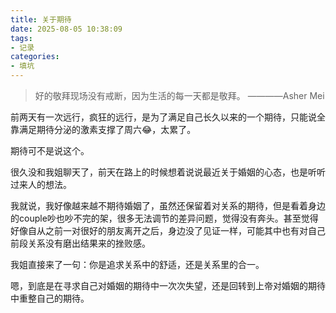 ```yaml
---
title: 关于期待
date: 2025-08-05 10:38:09
tags:
- 记录
categories:
- 填坑
---
```


>好的敬拜现场没有戒断，因为生活的每一天都是敬拜。 ————Asher Mei

前两天有一次远行，疯狂的远行，是为了满足自己长久以来的一个期待，只能说全靠满足期待分泌的激素支撑了周六😂，太累了。

期待可不是说这个。

很久没和我姐聊天了，前天在路上的时候想着说说最近关于婚姻的心态，也是听听过来人的想法。

我就说，我好像越来越不期待婚姻了，虽然还保留着对关系的期待，但是看着身边的couple吵也吵不完的架，很多无法调节的差异问题，觉得没有奔头。甚至觉得好像自从之前一对很好的朋友离开之后，身边没了见证一样，可能其中也有对自己前段关系没有磨出结果来的挫败感。

我姐直接来了一句：你是追求关系中的舒适，还是关系里的合一。

嗯，到底是在寻求自己对婚姻的期待中一次次失望，还是回转到上帝对婚姻的期待中重整自己的期待。
